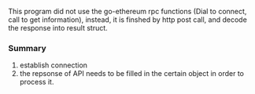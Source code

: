 This program did not use the go-ethereum rpc functions (Dial to connect, call to get information), instead, it is finshed by http post call, and decode the response into result struct. 

### Summary
1. establish connection
2. the repsonse of API needs to be filled in the certain object in order to process it. 
